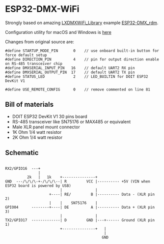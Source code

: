 # ESP32-DMX-WiFi

Strongly based on amazing [LXDMXWiFi_Library](https://github.com/claudeheintz/LXDMXWiFi_Library) example [ESP32-DMX_rdm](https://github.com/claudeheintz/LXDMXWiFi_Library/tree/master/examples/ESP32-DMX_rdm).

Configuration utility for macOS and Windows is [here](https://github.com/claudeheintz/LXDMXWiFi_Library/tree/master/examples/configuration%20utility)

Changes from original source are:
```
#define STARTUP_MODE_PIN       0    // use onboard built-in button for force default setup
#define DIRECTION_PIN          4    // pin for output direction enable on RS-485 transceiver chip
#define DMXSERIAL_INPUT_PIN   16    // default UART2 RX pin
#define DMXSERIAL_OUTPUT_PIN  17    // default UART2 TX pin
#define STATUS_LED             2    // LED_BUILTIN for DOIT ESP32 DevKit V1

#define USE_REMOTE_CONFIG      0    // remove commented on line 81
```

## Bill of materials

- DOIT ESP32 DevKit V1 30 pins board
- RS-485 transceiver like SN75176 or MAX485 or equivalent
- Male XLR panel mount connector
- 1K Ohm 1/4 watt resistor
- 2K Ohm 1/4 watt resistor

## Schematic

```

RX2/GPIO16  ---+
               |                       
          2k   |   1k    +---------------+
GND  ---/\/\/\-+-/\/\/\--| R         VCC |---------- +5V (VIN when ESP32 board is powered by USB)
                         |               |
                    +----| RE/         B |---------- Data - (XLR pin 2)
                    |    |    SN75176    |
GPIO04      --------+----| DE          A |---------- Data + (XLR pin 3)
                         |               |
TX2/GPIO17  -------------| D         GND |---+------ Ground (XLR pin 1)
                         +---------------+   |
                                             |
                                            GND
```


